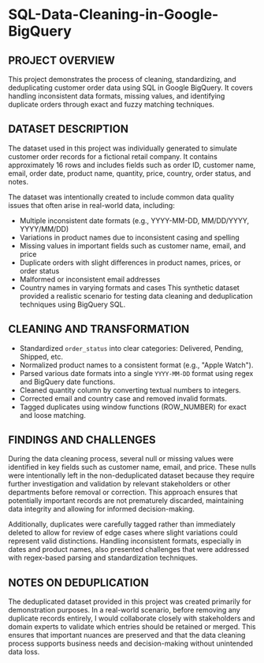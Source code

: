 # SQL-Data-Cleaning-in-Google-BigQuery

## PROJECT OVERVIEW
  This project demonstrates the process of cleaning, standardizing, and deduplicating customer order data using SQL in Google BigQuery. It covers handling inconsistent data formats, missing values, and identifying duplicate orders through exact and fuzzy matching techniques.

## DATASET DESCRIPTION
  The dataset used in this project was individually generated to simulate customer order records for a fictional retail company. It contains approximately 16 rows and includes fields such as order ID, customer name, email, order date, product name, quantity, price, country, order status, and notes.

The dataset was intentionally created to include common data quality issues that often arise in real-world data, including:
- Multiple inconsistent date formats (e.g., YYYY-MM-DD, MM/DD/YYYY, YYYY/MM/DD)
- Variations in product names due to inconsistent casing and spelling
- Missing values in important fields such as customer name, email, and price
- Duplicate orders with slight differences in product names, prices, or order status
- Malformed or inconsistent email addresses
- Country names in varying formats and cases
This synthetic dataset provided a realistic scenario for testing data cleaning and deduplication techniques using BigQuery SQL.

## CLEANING AND TRANSFORMATION
- Standardized `order_status` into clear categories: Delivered, Pending, Shipped, etc.  
- Normalized product names to a consistent format (e.g., "Apple Watch").  
- Parsed various date formats into a single `YYYY-MM-DD` format using regex and BigQuery date functions.  
- Cleaned quantity column by converting textual numbers to integers.  
- Corrected email and country case and removed invalid formats.  
- Tagged duplicates using window functions (ROW_NUMBER) for exact and loose matching.

## FINDINGS AND CHALLENGES
  During the data cleaning process, several null or missing values were identified in key fields such as customer name, email, and price. These nulls were intentionally left in the non-deduplicated dataset because they require further investigation and validation by relevant stakeholders or other departments before removal or correction. This approach ensures that potentially important records are not prematurely discarded, maintaining data integrity and allowing for informed decision-making.

  Additionally, duplicates were carefully tagged rather than immediately deleted to allow for review of edge cases where slight variations could represent valid distinctions. Handling inconsistent formats, especially in dates and product names, also presented challenges that were addressed with regex-based parsing and standardization techniques.

## NOTES ON DEDUPLICATION
  The deduplicated dataset provided in this project was created primarily for demonstration purposes. In a real-world scenario, before removing any duplicate records entirely, I would collaborate closely with stakeholders and domain experts to validate which entries should be retained or merged. This ensures that important nuances are preserved and that the data cleaning process supports business needs and decision-making without unintended data loss.
